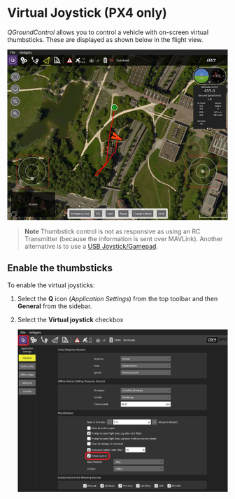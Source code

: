 # Virtual Joystick (PX4 only)

*QGroundControl* allows you to control a vehicle with on-screen virtual thumbsticks. These are displayed as shown below in the flight view.

![QGroundControl Preferences > Enable Virtual Joystick](../../images/settings/joystick_virtual_joystick_displayed.jpg)

> **Note** Thumbstick control is not as responsive as using an RC Transmitter (because the information is sent over MAVLink). Another alternative is to use a [USB Joystick/Gamepad](../SetupView/Joystick.md).


## Enable the thumbsticks

To enable the virtual joysticks:

1. Select the **Q** icon (*Application Settings*) from the top toolbar and then **General** from the sidebar.
1. Select the **Virtual joystick** checkbox

   ![QGroundControl Preferences > Enable Virtual Joystick](../../images/settings/joystick_virtual_joystick_enable.jpg)

